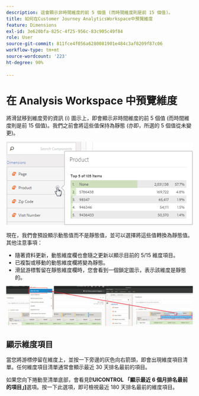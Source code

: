 ```yaml
---
description: 這會顯示非時間維度的前 5 個值 (而時間維度則是前 15 個值)。
title: 如何在Customer Journey AnalyticsWorkspace中預覽維度
feature: Dimensions
exl-id: 3e620bfa-825c-4f25-956c-83c905c49f84
role: User
source-git-commit: 811fce4f056a6280081901e484c3af8209f87c06
workflow-type: tm+mt
source-wordcount: '223'
ht-degree: 90%

---
```


# 在 Analysis Workspace 中預覽維度

將滑鼠移到維度旁的資訊 (i) 圖示上，即會顯示非時間維度的前 5 個值 (而時間維度則是前 15 個值)。我們之前會將這些值保持為靜態 (亦即，所選的 5 個值從未變更)。

![非時間維度的前5個值。](assets/dimension-preview.png)

現在，我們會預設顯示動態值而不是靜態值，並可以選擇將這些值轉換為靜態值。其他注意事項：

* 隨著資料更新，動態維度欄也會隨之更新以顯示目前的 5/15 維度項目。
* 已複製或移動的動態維度欄將變為靜態。
* 滑鼠游標暫留在靜態維度欄時，您會看到一個鎖定圖示，表示該維度是靜態的。

![Dimension欄快顯功能表，醒目提示鎖定圖示。](assets/dimension_static.png)

## 顯示維度項目

當您將游標停留在維度上，並按一下旁邊的灰色向右箭頭，即會出現維度項目清單。任何維度項目清單通常會顯示最近 30 天排名最前的項目。

如果您向下捲動至清單底部，會看見&#x200B;**[!UICONTROL 「顯示最近 6 個月排名最前的項目」]**&#x200B;選項。按一下此選項，即可檢視最近 180 天排名最前的維度項目。
